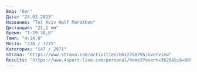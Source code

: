 ```yaml
---
Вид: "бег"
Дата: "24.02.2023"
Название: "Tel Aviv Half Marathon"
Дистанция: "21,1 км"
Время: "1:29:38,0"
Темп: "4:14,0"
Место: "270 / 7275"
Категория: "147 / 2971"
Strava: "https://www.strava.com/activities/8612768795/overview"
Results: "https://www.4sport-live.com/personal/home3?event=3620&bib=8091&lan=H&clean=0"
---
```


